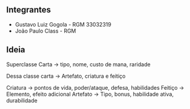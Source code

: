 ## Integrantes
 - Gustavo Luiz Gogola - RGM 33032319
 - João Paulo Class - RGM  

## Ideia
Superclasse Carta -> tipo, nome, custo de mana, raridade

Dessa classe carta -> Artefato, criatura e feitiço

Criatura -> pontos de vida, poder/ataque, defesa, habilidades
Feitiço -> Elemento, efeito adicional
Artefato -> Tipo, bonus, habilidade ativa, durabilidade
